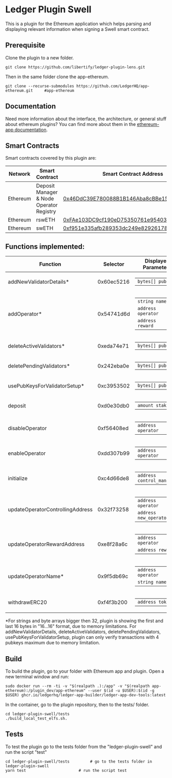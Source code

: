 # Ledger Plugin Swell

This is a plugin for the Ethereum application which helps parsing and displaying relevant information when signing a Swell smart contract.

## Prerequisite

Clone the plugin to a new folder.

```shell
git clone https://github.com/libertify/ledger-plugin-lens.git
```

Then in the same folder clone the app-ethereum.

```shell
git clone --recurse-submodules https://github.com/LedgerHQ/app-ethereum.git     #app-ethereum
```

## Documentation

Need more information about the interface, the architecture, or general stuff about ethereum plugins? You can find more about them in the [ethereum-app documentation](https://github.com/LedgerHQ/app-ethereum/blob/master/doc/ethapp_plugins.adoc).

## Smart Contracts

Smart contracts covered by this plugin are:

|  Network | Smart Contract                 | Smart Contract Address |
| -------- | ------------------------------ | ---------------------- |
| Ethereum| Deposit Manager & Node Operator Registry    | [0x46DdC39E780088B1B146Aba8cBBe15DC321A1A1d](https://etherscan.io/address/0x46ddc39e780088b1b146aba8cbbe15dc321a1a1d) |
| Ethereum| rswETH    | [0xFAe103DC9cf190eD75350761e95403b7b8aFa6c0](https://etherscan.io/address/0xFAe103DC9cf190eD75350761e95403b7b8aFa6c0) |
| Ethereum| swETH    | [0xf951e335afb289353dc249e82926178eac7ded78](https://etherscan.io/address/0xf951e335afb289353dc249e82926178eac7ded78#code) |


## Functions implemented:


|    Function                   | Selector | Displayed Parameters   | 
| ---                           | ---      | ---                    |
|addNewValidatorDetails*    |0x60ec5216|<table> <tbody> <tr><td><code>bytes[] pubkeys</code></td></tr> </tbody> </table>  |
|addOperator*    |0x54741d6d|<table> <tbody> <tr><td><code>string name</code></td></tr> <tr><td><code>address operator</code></td></tr> <tr><td><code>address reward</code></td></tr>  </tbody> </table>  |
|deleteActiveValidators*    |0xeda74e71|<table> <tbody> <tr><td><code>bytes[] pubkeys</code></td></tr> </tbody> </table>  |
|deletePendingValidators*   |0x242eba0e|<table> <tbody> <tr><td><code>bytes[] pubkeys</code></td></tr> </tbody> </table>  |
|usePubKeysForValidatorSetup*   |0xc3953502|<table> <tbody> <tr><td><code>bytes[] pubkeys</code></td></tr> </tbody> </table>  |
|deposit     |0xd0e30db0|<table> <tbody> <tr><td><code>amount stake</code></td></tr>  </tbody> </table>  |
|disableOperator     |0xf56408ed|<table> <tbody> <tr><td><code>address operator</code></td></tr>  </tbody> </table>  |
|enableOperator   |0xdd307b99|<table> <tbody> <tr><td><code>address operator</code></td></tr>  </tbody> </table>  |
|initialize   |0xc4d66de8|<table> <tbody> <tr><td><code>address control_manager</code></td></tr>  </tbody> </table>  |
|updateOperatorControllingAddress    |0x32f73258|<table> <tbody> <tr><td><code>address operator</code></td></tr> <tr><td><code>address new_operator</code></td></tr>  </tbody> </table>  |
|updateOperatorRewardAddress    |0xe8f28a6c|<table> <tbody> <tr><td><code>address operator</code></td></tr> <tr><td><code>address reward</code></td></tr>  </tbody> </table>  |
|updateOperatorName*            |0x9f5db69c| <table> <tbody> <tr><td><code>address operator</code></td></tr> <tr><td><code>string name</code></td></tr>  </tbody> </table> |
|withdrawERC20   |0xf4f3b200|<table> <tbody> <tr><td><code>address token</code></td></tr>  </tbody> </table>  |

*For strings and byte arrays bigger then 32, plugin is showing the first and last 16 bytes in "16...16" format, due to memory limitations.
For addNewValidatorDetails, deleteActiveValidators, deletePendingValidators, usePubKeysForValidatorSetup, plugin can only verify transactions with 4 pubkeys maximum due to memory limitation.

## Build

To build the plugin, go to your folder with Ethereum app and plugin. Open a new terminal window and run:
```shell
sudo docker run --rm -ti -v "$(realpath .):/app" -v "$(realpath app-ethereum):/plugin_dev/app-ethereum" --user $(id -u $USER):$(id -g $USER) ghcr.io/ledgerhq/ledger-app-builder/ledger-app-dev-tools:latest
```

In the container, go to the plugin repository, then to the tests/ folder.
```shell
cd ledger-plugin-swell/tests
./build_local_test_elfs.sh. 
```

## Tests

To test the plugin go to the tests folder from the "ledger-plugin-swell" and run the script "test"
```shell
cd ledger-plugin-swell/tests         # go to the tests folder in ledger-plugin-swell
yarn test                       # run the script test
```
